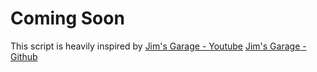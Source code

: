 # Coming Soon

This script is heavily inspired by [Jim's Garage - Youtube](https://youtube.com/@jims-garage) [Jim's Garage - Github](https://github.com/JamesTurland/JimsGarage/tree/main/Kubernetes/K3S-Deploy)
